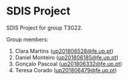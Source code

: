 # SDIS Project

SDIS Project for group T3G22.

Group members:

1. Clara Martins (up201806528@fe.up.pt)
2. Daniel Monteiro (up201806185@fe.up.pt)
3. Gonçalo Pascoal (up201806332@fe.up.pt)
4. Teresa Corado (up201806479@fe.up.pt)
